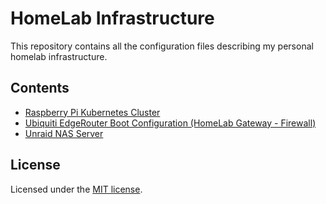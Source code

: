 # HomeLab Infrastructure
This repository contains all the configuration files describing my personal homelab infrastructure.

## Contents
- [Raspberry Pi Kubernetes Cluster](./picluster)
- [Ubiquiti EdgeRouter Boot Configuration (HomeLab Gateway - Firewall)](./edgerouter/config)
- [Unraid NAS Server](./nas)

## License
Licensed under the [MIT license](LICENSE).